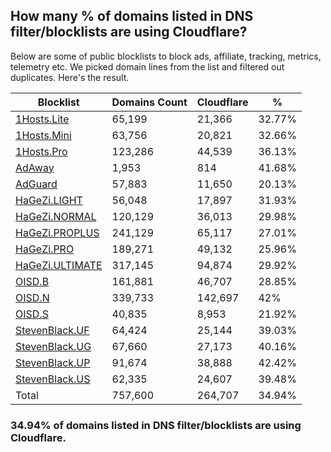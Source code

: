 ## How many % of domains listed in DNS filter/blocklists are using Cloudflare?


Below are some of public blocklists to block ads, affiliate, tracking, metrics, telemetry etc.
We picked domain lines from the list and filtered out duplicates.
Here's the result.


| Blocklist | Domains Count | Cloudflare | % |
| --- | --- | --- | --- |
| [1Hosts.Lite](https://raw.githubusercontent.com/badmojr/1Hosts/master/Lite/hosts.win) | 65,199 | 21,366 | 32.77% |
| [1Hosts.Mini](https://raw.githubusercontent.com/badmojr/1Hosts/master/mini/hosts.win) | 63,756 | 20,821 | 32.66% |
| [1Hosts.Pro](https://raw.githubusercontent.com/badmojr/1Hosts/master/Pro/hosts.win) | 123,286 | 44,539 | 36.13% |
| [AdAway](https://raw.githubusercontent.com/AdAway/adaway.github.io/master/hosts.txt) | 1,953 | 814 | 41.68% |
| [AdGuard](https://adguardteam.github.io/AdGuardSDNSFilter/Filters/filter.txt) | 57,883 | 11,650 | 20.13% |
| [HaGeZi.LIGHT](https://raw.githubusercontent.com/hagezi/dns-blocklists/main/hosts/light.txt) | 56,048 | 17,897 | 31.93% |
| [HaGeZi.NORMAL](https://raw.githubusercontent.com/hagezi/dns-blocklists/main/hosts/multi.txt) | 120,129 | 36,013 | 29.98% |
| [HaGeZi.PROPLUS](https://raw.githubusercontent.com/hagezi/dns-blocklists/main/hosts/pro.plus.txt) | 241,129 | 65,117 | 27.01% |
| [HaGeZi.PRO](https://raw.githubusercontent.com/hagezi/dns-blocklists/main/hosts/pro.txt) | 189,271 | 49,132 | 25.96% |
| [HaGeZi.ULTIMATE](https://raw.githubusercontent.com/hagezi/dns-blocklists/main/hosts/ultimate.txt) | 317,145 | 94,874 | 29.92% |
| [OISD.B](https://big.oisd.nl/dnsmasq) | 161,881 | 46,707 | 28.85% |
| [OISD.N](https://nsfw.oisd.nl/dnsmasq) | 339,733 | 142,697 | 42% |
| [OISD.S](https://small.oisd.nl/dnsmasq) | 40,835 | 8,953 | 21.92% |
| [StevenBlack.UF](https://raw.githubusercontent.com/StevenBlack/hosts/master/alternates/fakenews/hosts) | 64,424 | 25,144 | 39.03% |
| [StevenBlack.UG](https://raw.githubusercontent.com/StevenBlack/hosts/master/alternates/gambling/hosts) | 67,660 | 27,173 | 40.16% |
| [StevenBlack.UP](https://raw.githubusercontent.com/StevenBlack/hosts/master/alternates/porn/hosts) | 91,674 | 38,888 | 42.42% |
| [StevenBlack.US](https://raw.githubusercontent.com/StevenBlack/hosts/master/alternates/social/hosts) | 62,335 | 24,607 | 39.48% |
| Total | 757,600 | 264,707 | 34.94% |


### 34.94% of domains listed in DNS filter/blocklists are using Cloudflare.